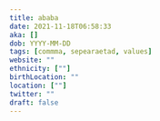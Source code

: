 ```yaml
---
title: ababa
date: 2021-11-18T06:58:33
aka: []
dob: YYYY-MM-DD
tags: [commma, sepearaetad, values]
website: ""
ethnicity: [""]
birthLocation: ""
location: [""]
twitter: ""
draft: false
---
```


